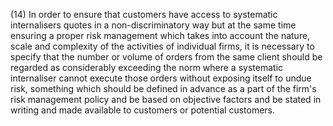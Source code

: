(14) In order to ensure that customers have access to systematic internalisers quotes in a non-discriminatory way but at the same time ensuring a proper risk management which takes into account the nature, scale and complexity of the activities of individual firms, it is necessary to specify that the number or volume of orders from the same client should be regarded as considerably exceeding the norm where a systematic internaliser cannot execute those orders without exposing itself to undue risk, something which should be defined in advance as a part of the firm's risk management policy and be based on objective factors and be stated in writing and made available to customers or potential customers.